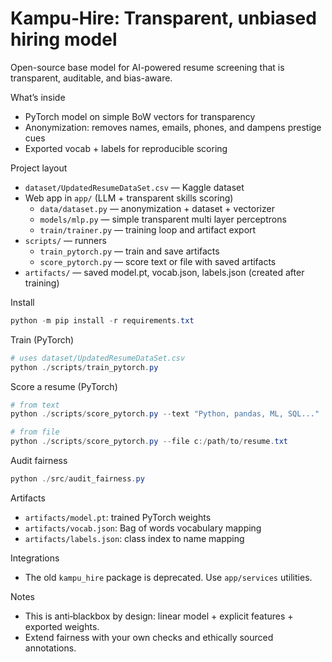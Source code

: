 # Kampu‑Hire: Transparent, unbiased hiring model

Open-source base model for AI-powered resume screening that is transparent, auditable, and bias-aware.

What’s inside
- PyTorch model on simple BoW vectors for transparency
- Anonymization: removes names, emails, phones, and dampens prestige cues
- Exported vocab + labels for reproducible scoring

Project layout
- `dataset/UpdatedResumeDataSet.csv` — Kaggle dataset
- Web app in `app/` (LLM + transparent skills scoring)
	- `data/dataset.py` — anonymization + dataset + vectorizer
	- `models/mlp.py` — simple transparent multi layer perceptrons
	- `train/trainer.py` — training loop and artifact export
- `scripts/` — runners
	- `train_pytorch.py` — train and save artifacts
	- `score_pytorch.py` — score text or file with saved artifacts
- `artifacts/` — saved model.pt, vocab.json, labels.json (created after training)

Install
```powershell
python -m pip install -r requirements.txt
```

Train (PyTorch)
```powershell
# uses dataset/UpdatedResumeDataSet.csv
python ./scripts/train_pytorch.py
```

Score a resume (PyTorch)
```powershell
# from text
python ./scripts/score_pytorch.py --text "Python, pandas, ML, SQL..."

# from file
python ./scripts/score_pytorch.py --file c:/path/to/resume.txt
```

Audit fairness
```powershell
python ./src/audit_fairness.py
```

Artifacts
- `artifacts/model.pt`: trained PyTorch weights
- `artifacts/vocab.json`: Bag of words vocabulary mapping
- `artifacts/labels.json`: class index to name mapping

Integrations
- The old `kampu_hire` package is deprecated. Use `app/services` utilities.

Notes
- This is anti‑blackbox by design: linear model + explicit features + exported weights.
- Extend fairness with your own checks and ethically sourced annotations.
